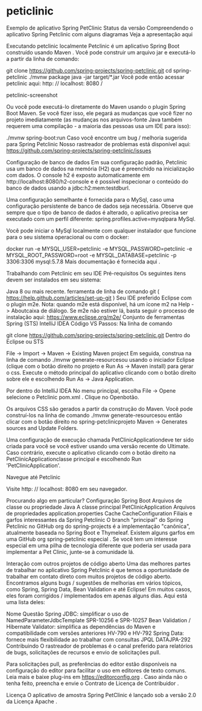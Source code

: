 # peticlinic

Exemplo de aplicativo Spring PetClinic Status da versão
Compreendendo o aplicativo Spring Petclinic com alguns diagramas
Veja a apresentação aqui

Executando petclinic localmente
Petclinic é um aplicativo Spring Boot construído usando Maven . Você pode construir um arquivo jar e executá-lo a partir da linha de comando:

git clone https://github.com/spring-projects/spring-petclinic.git
cd spring-petclinic
./mvnw package
java -jar target/*.jar
Você pode então acessar petclinic aqui: http: // localhost: 8080 /

petclinic-screenshot

Ou você pode executá-lo diretamente do Maven usando o plugin Spring Boot Maven. Se você fizer isso, ele pegará as mudanças que você fizer no projeto imediatamente (as mudanças nos arquivos-fonte Java também requerem uma compilação - a maioria das pessoas usa um IDE para isso):

./mvnw spring-boot:run
Caso você encontre um bug / melhoria sugerida para Spring Petclinic
Nosso rastreador de problemas está disponível aqui: https://github.com/spring-projects/spring-petclinic/issues

Configuração de banco de dados
Em sua configuração padrão, Petclinic usa um banco de dados na memória (H2) que é preenchido na inicialização com dados. O console h2 é exposto automaticamente em http://localhost:8080/h2-console e é possível inspecionar o conteúdo do banco de dados usando a jdbc:h2:mem:testdburl.

Uma configuração semelhante é fornecida para o MySql, caso uma configuração persistente de banco de dados seja necessária. Observe que sempre que o tipo de banco de dados é alterado, o aplicativo precisa ser executado com um perfil diferente: spring.profiles.active=mysqlpara MySql.

Você pode iniciar o MySql localmente com qualquer instalador que funcione para o seu sistema operacional ou com o docker:

docker run -e MYSQL_USER=petclinic -e MYSQL_PASSWORD=petclinic -e MYSQL_ROOT_PASSWORD=root -e MYSQL_DATABASE=petclinic -p 3306:3306 mysql:5.7.8
Mais documentação é fornecida aqui .

Trabalhando com Petclinic em seu IDE
Pré-requisitos
Os seguintes itens devem ser instalados em seu sistema:

Java 8 ou mais recente.
ferramenta de linha de comando git ( https://help.github.com/articles/set-up-git )
Seu IDE preferido
Eclipse com o plugin m2e. Nota: quando m2e está disponível, há um ícone m2 na Help -> Aboutcaixa de diálogo. Se m2e não estiver lá, basta seguir o processo de instalação aqui: https://www.eclipse.org/m2e/
Conjunto de ferramentas Spring (STS)
IntelliJ IDEA
Código VS
Passos:
Na linha de comando

git clone https://github.com/spring-projects/spring-petclinic.git
Dentro do Eclipse ou STS

File -> Import -> Maven -> Existing Maven project
Em seguida, construa na linha de comando ./mvnw generate-resourcesou usando o iniciador Eclipse (clique com o botão direito no projeto e Run As -> Maven install) para gerar o css. Execute o método principal do aplicativo clicando com o botão direito sobre ele e escolhendo Run As -> Java Application.

Por dentro do IntelliJ IDEA No menu principal, escolha  File -> Opene selecione o Petclinic pom.xml . Clique no Openbotão.

Os arquivos CSS são gerados a partir da construção do Maven. Você pode construí-los na linha de comando ./mvnw generate-resourcesou então clicar com o botão direito no spring-petclinicprojeto Maven -> Generates sources and Update Folders.

Uma configuração de execução chamada PetClinicApplicationdeve ter sido criada para você se você estiver usando uma versão recente do Ultimate. Caso contrário, execute o aplicativo clicando com o botão direito na PetClinicApplicationclasse principal e escolhendo Run 'PetClinicApplication'.

Navegue até Petclinic

Visite http: // localhost: 8080 em seu navegador.

Procurando algo em particular?
Configuração Spring Boot	Arquivos de classe ou propriedade Java
A classe principal	PetClinicApplication
Arquivos de propriedades	application.properties
Cache	CacheConfiguration
Filiais e garfos interessantes da Spring Petclinic
O branch "principal" do Spring Petclinic no GitHub org do spring-projects é a implementação "canônica", atualmente baseada no Spring Boot e Thymeleaf. Existem alguns garfos em uma GitHub org spring-petclinic especial . Se você tem um interesse especial em uma pilha de tecnologia diferente que poderia ser usada para implementar a Pet Clinic, junte-se à comunidade lá.

Interação com outros projetos de código aberto
Uma das melhores partes de trabalhar no aplicativo Spring Petclinic é que temos a oportunidade de trabalhar em contato direto com muitos projetos de código aberto. Encontramos alguns bugs / sugestões de melhorias em vários tópicos, como Spring, Spring Data, Bean Validation e até Eclipse! Em muitos casos, eles foram corrigidos / implementados em apenas alguns dias. Aqui está uma lista deles:

Nome	Questão
Spring JDBC: simplificar o uso de NamedParameterJdbcTemplate	SPR-10256 e SPR-10257
Bean Validation / Hibernate Validator: simplifica as dependências do Maven e compatibilidade com versões anteriores	HV-790 e HV-792
Spring Data: fornece mais flexibilidade ao trabalhar com consultas JPQL	DATAJPA-292
Contribuindo
O rastreador de problemas é o canal preferido para relatórios de bugs, solicitações de recursos e envio de solicitações pull.

Para solicitações pull, as preferências do editor estão disponíveis na configuração do editor para facilitar o uso em editores de texto comuns. Leia mais e baixe plug-ins em https://editorconfig.org . Caso ainda não o tenha feito, preencha e envie o Contrato de Licença de Contribuidor .

Licença
O aplicativo de amostra Spring PetClinic é lançado sob a versão 2.0 da Licença Apache .
